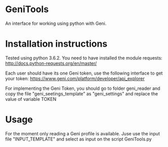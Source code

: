 # GeniTools
An interface for working using python with Geni.

# Installation instructions

Tested using python 3.6.2. You need to have installed the module requests: http://docs.python-requests.org/en/master/

Each user should have its one Geni token, use the following interface to get your token: https://www.geni.com/platform/developer/api_explorer

For implementing the Geni Token, you should go to folder geni_reader and copy the file "geni_seetings_template" as "geni_settings" and replace the value of variable TOKEN

# Usage

For the moment only reading a Geni profile is available. Juse use the input file "INPUT_TEMPLATE" and select as input on the script GeniTools.py
